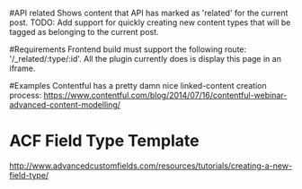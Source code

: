 #API related
Shows content that API has marked as 'related' for the current post.
TODO: Add support for quickly creating new content types that will be tagged as belonging to the current post.


#Requirements
Frontend build must support the following route: '/_related/:type/:id'. All the plugin currently does is display this page in an iframe.

#Examples
Contentful has a pretty damn nice linked-content creation process:
https://www.contentful.com/blog/2014/07/16/contentful-webinar-advanced-content-modelling/

# ACF Field Type Template
http://www.advancedcustomfields.com/resources/tutorials/creating-a-new-field-type/
